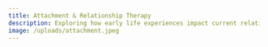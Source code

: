 ```yaml
---
title: Attachment & Relationship Therapy
description: Exploring how early life experiences impact current relationships. Through Psychotherapy get insight about your attachment and trust issues, fear of intimacy, or emotional disconnect and create more fulfilling relationship with yourself and others around you.
image: /uploads/attachment.jpeg
---
```

